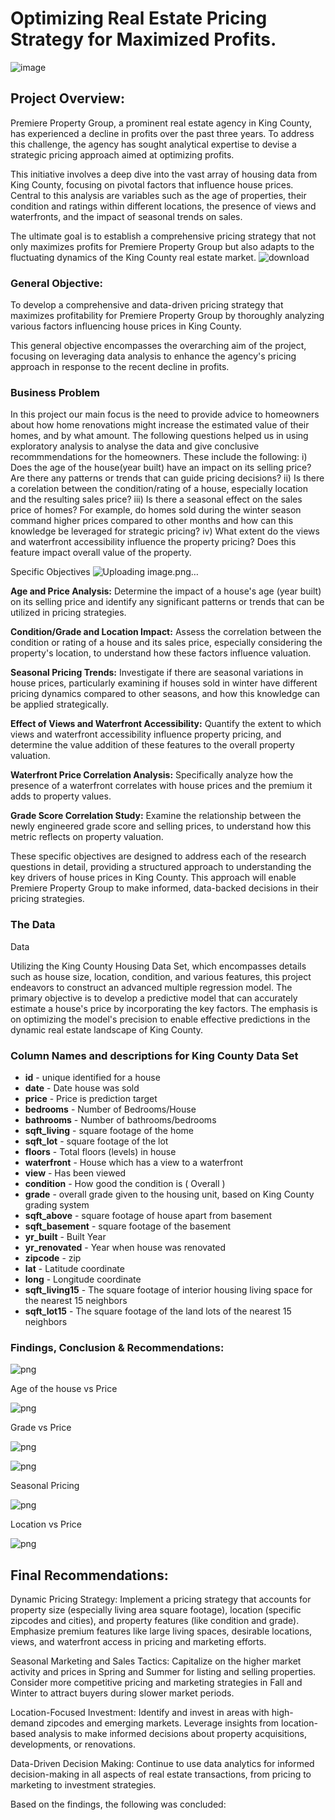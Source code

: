 # Optimizing Real Estate Pricing Strategy for Maximized Profits.

![image](https://github.com/stephaniemwai/dsc-phase-2-project-v2-3/assets/143871178/ec0c4528-2217-4644-b7ca-78981466aa09)


## Project Overview:

Premiere Property Group, a prominent real estate agency in King County, has experienced a decline in profits over the past three years. To address this challenge, the agency has sought analytical expertise to devise a strategic pricing approach aimed at optimizing profits.

This initiative involves a deep dive into the vast array of housing data from King County, focusing on pivotal factors that influence house prices. Central to this analysis are variables such as the age of properties, their condition and ratings within different locations, the presence of views and waterfronts, and the impact of seasonal trends on sales.

The ultimate goal is to establish a comprehensive pricing strategy that not only maximizes profits for Premiere Property Group but also adapts to the fluctuating dynamics of the King County real estate market.
![download](https://github.com/LCR2022/dsc-phase-2-project-v2-3/assets/99391873/300df1d0-d736-46ea-9e89-17089aa5fcfe)

### General Objective:

To develop a comprehensive and data-driven pricing strategy that maximizes profitability for Premiere Property Group by thoroughly analyzing various factors influencing house prices in King County.

This general objective encompasses the overarching aim of the project, focusing on leveraging data analysis to enhance the agency's pricing approach in response to the recent decline in profits.

### Business Problem
In this project our main focus is the need to provide advice to homeowners about how home renovations might increase the estimated value of their homes, and by what amount. The following questions helped us in using exploratory analysis to analyse the data and give conclusive recommmendations for the homeowners. These include the following:
i) Does the age of the house(year built) have an impact on its selling price? Are there any patterns or trends that can guide pricing decisions?
ii) Is there a corelation between the condition/rating of a house, especially location and the resulting sales price?
iii) Is there a seasonal effect on the sales price of homes? For example, do homes sold during the winter season command higher prices compared to other months and how can this knowledge be leveraged for strategic pricing?
iv) What extent do the views and waterfront accessibility influence the property pricing? Does this feature impact overall value of the property.

Specific Objectives
![Uploading image.png…]()

**Age and Price Analysis:** Determine the impact of a house's age (year built) on its selling price and identify any significant patterns or trends that can be utilized in pricing strategies.

**Condition/Grade and Location Impact:** Assess the correlation between the condition or rating of a house and its sales price, especially considering the property's location, to understand how these factors influence valuation.

**Seasonal Pricing Trends:** Investigate if there are seasonal variations in house prices, particularly examining if houses sold in winter have different pricing dynamics compared to other seasons, and how this knowledge can be applied strategically.

**Effect of Views and Waterfront Accessibility:** Quantify the extent to which views and waterfront accessibility influence property pricing, and determine the value addition of these features to the overall property valuation.

**Waterfront Price Correlation Analysis:** Specifically analyze how the presence of a waterfront correlates with house prices and the premium it adds to property values.

**Grade Score Correlation Study:** Examine the relationship between the newly engineered grade score and selling prices, to understand how this metric reflects on property valuation.

These specific objectives are designed to address each of the research questions in detail, providing a structured approach to understanding the key drivers of house prices in King County. This approach will enable Premiere Property Group to make informed, data-backed decisions in their pricing strategies.

### The Data

Data

Utilizing the King County Housing Data Set, which encompasses details such as house size, location, condition, and various features, this project endeavors to construct an advanced multiple regression model. The primary objective is to develop a predictive model that can accurately estimate a house's price by incorporating the key factors. The emphasis is on optimizing the model's precision to enable effective predictions in the dynamic real estate landscape of King County.

### Column Names and descriptions for King County Data Set
* **id** - unique identified for a house
* **date** - Date house was sold
* **price** - Price is prediction target
* **bedrooms** - Number of Bedrooms/House
* **bathrooms** - Number of bathrooms/bedrooms
* **sqft_living** - square footage of the home
* **sqft_lot** - square footage of the lot
* **floors** - Total floors (levels) in house
* **waterfront** - House which has a view to a waterfront
* **view** - Has been viewed
* **condition** - How good the condition is ( Overall )
* **grade** - overall grade given to the housing unit, based on King County grading system
* **sqft_above** - square footage of house apart from basement
* **sqft_basement** - square footage of the basement
* **yr_built** - Built Year
* **yr_renovated** - Year when house was renovated
* **zipcode** - zip
* **lat** - Latitude coordinate
* **long** - Longitude coordinate
* **sqft_living15** - The square footage of interior housing living space for the nearest 15 neighbors
* **sqft_lot15** - The square footage of the land lots of the nearest 15 neighbors
  
### Findings, Conclusion & Recommendations:

![png](Phase2_Project_files/Phase2_Project_76_0.png)

Age of the house vs Price

![png](Phase2_Project_files/Phase2_Project_84_0.png)

Grade vs Price

![png](Phase2_Project_files/Phase2_Project_86_0.png)


![png](Phase2_Project_files/Phase2_Project_86_1.png)

Seasonal Pricing

![png](Phase2_Project_files/Phase2_Project_88_0.png)

Location vs Price

![png](Phase2_Project_files/Phase2_Project_90_1.png)

## __Final Recommendations:__

Dynamic Pricing Strategy:
Implement a pricing strategy that accounts for property size (especially living area square footage), location (specific zipcodes and cities), and property features (like condition and grade).
Emphasize premium features like large living spaces, desirable locations, views, and waterfront access in pricing and marketing efforts.

Seasonal Marketing and Sales Tactics:
Capitalize on the higher market activity and prices in Spring and Summer for listing and selling properties.
Consider more competitive pricing and marketing strategies in Fall and Winter to attract buyers during slower market periods.

Location-Focused Investment:
Identify and invest in areas with high-demand zipcodes and emerging markets.
Leverage insights from location-based analysis to make informed decisions about property acquisitions, developments, or renovations.

Data-Driven Decision Making:
Continue to use data analytics for informed decision-making in all aspects of real estate transactions, from pricing to marketing to investment strategies.




Based on the findings, the following was concluded:
